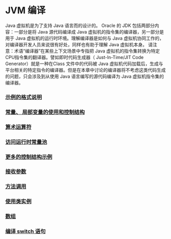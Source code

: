 # JVM 编译 

Java 虚拟机是为了支持 Java 语言而的设计的。 Oracle 的 JDK 包括两部分内容：一部分是将 Java 源代码编译成 Java 虚拟机的指令集的编译器，另一部分是用于 Java 虚拟机的运行时环境。理解编译器是如何与 Java 虚拟机协同工作的，对编译器开发人员来说很有好处，同样也有助于理解 Java 虚拟机本身。
请注意：术语“编译器”在某些上下文场景中专指把 Java 虚拟机的指令集转换为特定 CPU指令集的翻译器。譬如即时代码生成器（ Just-In-Time/JIT Code Generator）就是一种在Class 文件中的代码被 Java 虚拟机代码加载后，生成与平台相关的特定指令的编译器。但是在本章中讨论的编译器将不考虑这类代码生成的问题，只会涉及到从使用 Java 语言编写的源代码编译为 Java 虚拟机指令集的编译器。

### [示例的格式说明](SampleFormatDescription.md)

### [常量、 局部变量的使用和控制结构](TheUseAndControlOfConstantAndLocalVariables.md)

### [算术运算符](ArithmeticOperator.md)

### [访问运行时常量池](AccessRuntimeConstantPool.md)

### [更多的控制结构示例](MoreControlStructureExamples.md)

### [接收参数](ReceivingParameters.md)

### [方法调用](MethodCall.md)

### [使用类实例](UseClassInstance.md)

### [数组](Array.md)

### [编译 switch 语句](CompilerSwitchStatement.md)